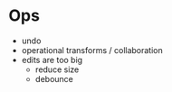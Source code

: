 # Ops

* undo
* operational transforms / collaboration
* edits are too big
  * reduce size
  * debounce

